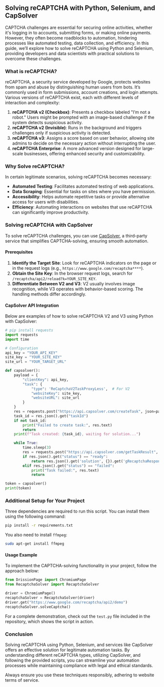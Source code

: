 

## Solving reCAPTCHA with Python, Selenium, and CapSolver

CAPTCHA challenges are essential for securing online activities, whether it's logging in to accounts, submitting forms, or making online payments. However, they often become roadblocks to automation, hindering processes like automated testing, data collection, and efficiency. In this guide, we’ll explore how to solve reCAPTCHA using Python and Selenium, providing developers and data scientists with practical solutions to overcome these challenges.

### What is reCAPTCHA?

reCAPTCHA, a security service developed by Google, protects websites from spam and abuse by distinguishing human users from bots. It’s commonly used in form submissions, account creations, and login attempts. Various versions of reCAPTCHA exist, each with different levels of interaction and complexity:

1. **reCAPTCHA v2 (Checkbox)**: Presents a checkbox labeled "I’m not a robot." Users might be prompted with an image-based challenge if the system detects suspicious activity.
2. **reCAPTCHA v2 (Invisible)**: Runs in the background and triggers challenges only if suspicious activity is detected.
3. **reCAPTCHA v3**: Assigns a score based on user behavior, allowing site admins to decide on the necessary action without interrupting the user.
4. **reCAPTCHA Enterprise**: A more advanced version designed for large-scale businesses, offering enhanced security and customizability.

### Why Solve reCAPTCHA?

In certain legitimate scenarios, solving reCAPTCHA becomes necessary:
- **Automated Testing**: Facilitates automated testing of web applications.
- **Data Scraping**: Essential for tasks on sites where you have permission.
- **Accessibility**: Helps automate repetitive tasks or provide alternative access for users with disabilities.
- **Efficiency**: Automating interactions on websites that use reCAPTCHA can significantly improve productivity.

### Solving reCAPTCHA with CapSolver

To solve reCAPTCHA challenges, you can use [CapSolver](https://www.capsolver.com/?utm_source=github&utm_medium=repo&utm_campaign=recaptchapython), a third-party service that simplifies CAPTCHA-solving, ensuring smooth automation.

#### Prerequisites

1. **Identify the Target Site**: Look for reCAPTCHA indicators on the page or in the request logs (e.g., `https://www.google.com/recaptcha****`).
2. **Obtain the Site Key**: In the browser request logs, search for `/recaptcha/api2/reload?k=YOUR_SITE_KEY`.
3. **Differentiate Between V2 and V3**: V2 usually involves image recognition, while V3 operates with behavior-based scoring. The handling methods differ accordingly.

#### CapSolver API Integration

Below are examples of how to solve reCAPTCHA V2 and V3 using Python with CapSolver:

```python
# pip install requests
import requests
import time

# Configuration
api_key = "YOUR_API_KEY"
site_key = "YOUR_SITE_KEY"
site_url = "YOUR_TARGET_URL"

def capsolver():
    payload = {
        "clientKey": api_key,
        "task": {
            "type": 'ReCaptchaV2TaskProxyLess',  # For V2
            "websiteKey": site_key,
            "websiteURL": site_url
        }
    }
    res = requests.post("https://api.capsolver.com/createTask", json=payload)
    task_id = res.json().get("taskId")
    if not task_id:
        print("Failed to create task:", res.text)
        return
    print(f"Task created: {task_id}, waiting for solution...")

    while True:
        time.sleep(3)
        res = requests.post("https://api.capsolver.com/getTaskResult", json={"clientKey": api_key, "taskId": task_id})
        if res.json().get("status") == "ready":
            return res.json().get('solution', {}).get('gRecaptchaResponse')
        elif res.json().get("status") == "failed":
            print("Task failed:", res.text)
            return

token = capsolver()
print(token)
```

### Additional Setup for Your Project

Three dependencies are required to run this script. You can install them using the following command:

```bash
pip install -r requirements.txt
```

You also need to install `ffmpeg`:

```bash
sudo apt-get install ffmpeg
```

#### Usage Example

To implement the CAPTCHA-solving functionality in your project, follow the approach below:

```python
from DrissionPage import ChromiumPage 
from RecaptchaSolver import RecaptchaSolver

driver = ChromiumPage()
recaptchaSolver = RecaptchaSolver(driver)
driver.get("https://www.google.com/recaptcha/api2/demo")
recaptchaSolver.solveCaptcha()
```

For a complete demonstration, check out the `test.py` file included in the repository, which shows the script in action.

### Conclusion

Solving reCAPTCHA using Python, Selenium, and services like CapSolver offers an effective solution for legitimate automation tasks. By understanding different reCAPTCHA types, utilizing CapSolver, and following the provided scripts, you can streamline your automation processes while maintaining compliance with legal and ethical standards.

Always ensure you use these techniques responsibly, adhering to website terms of service.
